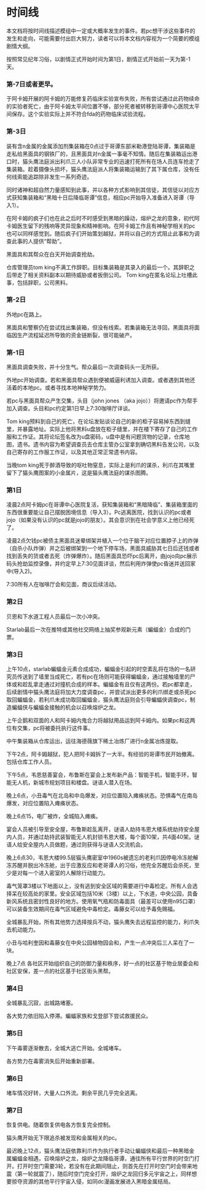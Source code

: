 # 时间线

本文档将按时间线描述模组中一定或大概率发生的事件。若pc想干涉这些事件的发生和走向，可能需要付出巨大努力，读者可以将本文档内容视为一个简要的模组剧情大纲。

按照常见纪年习俗，以剧情正式开始时间为第1日，剧情正式开始前一天为第-1天。

### 第-7日或者更早。

于阿卡姆开展的阿卡姆的万能修复药临床实验宣布失败，所有尝试通过此药物续命的实验者死亡，由于阿卡姆太平间位置不够，部分死者被转移到哥谭中心医院太平间保存。这个实验实际上并不符合fda的药物临床试验流程。

### 第-3日 

装有含n金属的金属添加剂集装箱在0点过于哥谭东部米勒港登陆哥谭，集装箱是走私给黑面具的钢铁厂的，且黑面具对n金属一事毫不知情。随后在集装箱运出港口时，猫头鹰法庭派出利爪三人小队非常专业的迅速打死所有在场人员连车抢走了集装箱。趁着摄像头损坏，猫头鹰法庭派人将集装箱运输到了其下属仓库，没有任何线索能追踪除非发生一系列奇迹。

同时诸神和超自然力量感知到此事，并以各种方式影响到其信徒，其信徒以对应方式获知集装箱和“黑暗十日后降临哥谭”信息，相应pc开始导入准备进入哥谭（导入1）。

在阿卡姆的疯子们也在此之后时不时感受到黑暗的躁动，熔炉之龙的意象，初代阿卡姆医生留下的残响等灵异现象和精神影响。在阿卡姆工作且有神秘学相关的pc也可以同样感觉到。随后疯子们开始策划越狱，并将以自己的方式阻止此事和为调查此事的人提供“帮助”。

黑面具和其帮众在白天开始调查抢劫。

仓库管理员tom king不满工作辞职。目标集装箱是其录入的最后一个。其辞职之后带走了相关资料副本以期待威胁或者扳倒公司。
Tom king在匿名论坛上吐槽此事，包括辞职，公司黑料。

### 第-2日 

外地pc在路上。

黑面具和警察仍在尝试找出集装箱，但没有线索。若集装箱无法寻回，黑面具将面临因生产流程延迟所导致的资金链断裂，很可能破产。

### 第-1日
黑面具调查失败，并十分生气。帮众最后一次调查码头一无所获。

外地pc开始调查。若和黑面具帮众遇到便被威逼利诱加入调查。或者遇到其他还活着的本地pc。或者寻找本地神秘学势力。

若pc与黑面具帮众产生交集，头目（john jones （aka jojo））将邀请pc作为帮手加入调查。头目和pc约定第1日早上7:30咖啡厅详谈。
	
Tom king预料到自己的死亡，在论坛发贴谈论自己的新的柜子容易掉东西到缝里，并暴露地址。实际上他将黑料u盘放在柜子缝里，并在楼下寄存了自己的工作服和工作证。其将论坛签名改为u盘密码，u盘中是有问题货物的记录，仓库地图，遗书。遗书内容为希望调查员去仓库主管办公室拿到确切黑料告发公司，以及自己寄存的工作服工作证，以及其他正常正常遗书内容。

当晚tom king死于醉酒导致的呕吐物窒息，实际上是利爪的谋杀，利爪在其嘴里留下了猫头鹰图案的小金属片，这是猫头鹰法庭的谋杀图腾。

### 第1日

凌晨2点阿卡姆pc在哥谭中心医院复活，获知集装箱和“黑暗降临”、集装箱里面的东西很重要能让自己摆脱困境信息（导入3）。Pc逃离医院，找到认识的pc或者jojo（如果没有认识的pc就是jojo的朋友）。其会意识到在社会学意义上他已经死了。
	
凌晨2点欠钱pc被债主黑面具迷晕绑架并植入一个位于脑干对应位置脖子上的炸弹（自杀小队炸弹）并之后被绑架到一个地下停车场，黑面具威胁其七日后还钱或者找到丢失的货或者去死（炸弹爆炸）。随后黑面具恐吓pc后离开，由jojo向pc展示码头抢劫监控录像，并约定早上7:30见面详谈，然后利用炸弹使pc昏迷并送回家中(导入2)。
	
7:30所有人在咖啡厅会和见面，商议后续活动。
### 第2日
	
贝恩和下水道工程人员最后一次小冲突。

Starlab最后一次在推特或其他社交网络上抽奖参观新元素（蝙蝠金）合成的门票。

### 第3日
	
上午10点，starlab蝙蝠金元素合成成功，蝙蝠金引起的时空紊乱将在场的一名研究员传送到了墙里当成死亡，若有pc在场则可能获得蝙蝠金，通过接触墙里的尸体或和趁乱拿走通过对撞机合成的样本。蝙蝠金有且仅有这两份。若pc都拿走，后续剧情中猫头鹰法庭将加大力度调查pc，并尝试派出更多的利爪绑走或杀死pc取回蝙蝠金，若利爪未成功取回蝙蝠金，猫头鹰法庭则会引导蝙蝠侠调查pc，制造蝙蝠侠与蝙蝠金接触的机会以召唤熔炉之龙。

上午企鹅和双面的人和阿卡姆内鬼合力将越狱用品运到阿卡姆内。如果pc和这两位有交集，pc将被委托执行这件事。

中午集装箱从仓库运出，运往海德薇旗下稀土冶炼厂进行n金属冶炼提取。

下午2点，阿卡姆越狱，犯人把阿卡姆拆了一大半。有经验的哥谭市民开始撤离。包括仓库工作人员。

下午5点，韦恩慈善宴会，布鲁斯在宴会上发布新产品：智能手机，智能手环，智能无人机，新城市规划项目和楼盘。谜语人潜入在场。

晚上6点，小丑毒气在北岛和中岛爆发，对应位置陷入瘫痪状态。恐惧毒气在南岛爆发，对应位置陷入瘫痪状态。

晚上6点15，电厂被炸，全城陷入瘫痪。

宴会人员被引导至安全屋，布鲁斯趁乱离开，谜语人劫持韦恩大楼系统劫持安全屋内人员，并通过劫持武装智能无人机封锁韦恩大楼，每个面10架，共4面40架。谜语人给安全屋内人员做题，通过则获得与谜语人交流机会。

晚上6点30，韦恩大楼99.5层猫头鹰密室中1960s被遗忘的老利爪因停电冷冻舱解冻苏醒并脱出冷冻舱，出于应激反应和老哥谭人的习俗，他完全苏醒后会杀死，至少是对每一个进入密室的人解除行动能力。

毒气笼罩3楼以下地面以上，没有逃到安全区域的需要进行中毒检定。所有人会选择呆在较高处的家里。安全区域包括10米（3楼）以上，下水道，中央公园，具备新风系统且密封性良好的地方。使用氧气瓶和防毒面具（最差可以使用n95口罩）可以装备生效期间在毒气区域避免中毒检定。毒藤女可以给予毒免赐福。

全城暴乱开始，所有其他势力选择按兵不动，猫头鹰失去远程监控的能力，利爪失去机动能力。

小丑与哈利奎因和毒藤女在中央公园植物园会和，产生一点冲突后三人呆在了一块。

晚上7点 各社区开始组织自己的防御力量和秩序，好一点的社区基于物业居委会和社区安保，差一点的社区基于社区街头黑帮。

### 第4日
	
全城暴乱沉寂，出城路堵塞。

各大势力依旧陷入停滞。蝙蝠家族和戈登部下尝试救援民众。

### 第5日

下午毒雾逐渐散去，全城大逃亡开始。全城堵车。

各方势力在毒雾消失后开始重新部署。

### 第6日
	
堵车情况好转，大量人口外流。剩余平民几乎完全逃离。

### 第7日

恢复供电。随着恢复供电各方恢复完全控制。

猫头鹰开始无下限追杀被发现和金属相关的pc。

最迟晚上12点，猫头鹰法庭依靠利爪作为执行者手动让蝙蝠侠和最后一种黑暗金属蝙蝠金相遇，召唤熔炉之龙，熔炉之龙降临哥谭，通往所有平行世界的时空门打开。打开时空门需要3轮，若没有在此期间阻止，则首先在打开时空门时会带来地震（第一轮就震了），随后时空门完全打开，熔炉之龙回归多元宇宙之上，同样想要掠夺资源的其他平行宇宙入侵，如同dc漫画发展进入黑暗金属结局。
